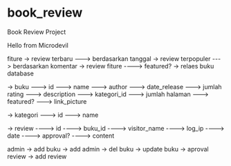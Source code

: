 book_review
===========

Book Review Project


Hello from Microdevil

fiture
-> review terbaru
---> berdasarkan tanggal
-> review terpopuler
---> berdasarkan komentar
-> review fiture
----> featured?
-> relaes buku
database

-> buku
---> id
---> name
---> author
---> date_release
---> jumlah rating
---> description
---> kategori_id
---> jumlah halaman
---> featured?
---> link_picture


-> kategori
---> id
---> name

-> review
----> id
----> buku_id
----> visitor_name
----> log_ip
----> date
----> approval?
----> content



admin
-> add buku
-> add admin
-> del buku
-> update buku
-> aproval review
-> add review